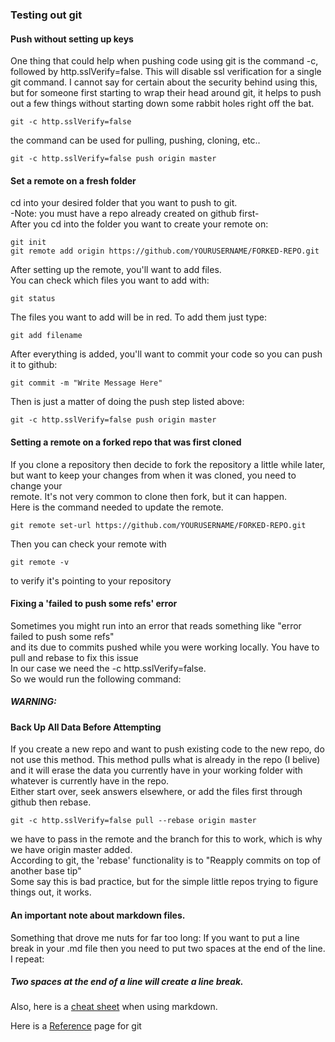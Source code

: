 ### Testing out git
  
#### Push without setting up keys 
One thing that could help when pushing code using git is the command -c, followed by http.sslVerify=false. 
This will disable ssl verification for a single git command.  I cannot say for
certain about the security behind using this, but for someone first starting 
to wrap their head around git, it helps to push out a few things without 
starting down some rabbit holes right off the bat.  
```
git -c http.sslVerify=false
```
the command can be used for pulling, pushing, cloning, etc..
```
git -c http.sslVerify=false push origin master
```

  
#### Set a remote on a fresh folder
cd into your desired folder that you want to push to git.  
-Note: you must have a repo already created on github first-  
After you cd into the folder you want to create your remote on:  
```
git init
git remote add origin https://github.com/YOURUSERNAME/FORKED-REPO.git
```

After setting up the remote, you'll want to add files.  
You can check which files you want to add with:  
```
git status
```
The files you want to add will be in red.  To add them just type:  
```
git add filename
```
After everything is added, you'll want to commit your code so you can push it to github:  
```
git commit -m "Write Message Here"
```
Then is just a matter of doing the push step listed above:  
```
git -c http.sslVerify=false push origin master
```

#### Setting a remote on a forked repo that was first cloned
If you clone a repository then decide to fork the repository a little while later,  
but want to keep your changes from when it was cloned, you need to change your  
remote.  It's not very common to clone then fork, but it can happen.  
Here is the command needed to update the remote.  

```
git remote set-url https://github.com/YOURUSERNAME/FORKED-REPO.git
```
Then you can check your remote with  
```
git remote -v
```
to verify it's pointing to your repository  
  
  


#### Fixing a 'failed to push some refs' error
Sometimes you might run into an error that reads something like "error failed to push some refs"  
and its due to commits pushed while you were working locally.  You have to pull and rebase to fix this issue  
In our case we need the -c http.sslVerify=false.  
So we would run the following command:
##### WARNING:  
#### Back Up All Data Before Attempting  
If you create a new repo and want to push existing code to the new repo,
do not use this method.  This method pulls what is already in the repo (I belive) and it will erase the data you currently have in your working folder 
with whatever is currently have in the repo.  
Either start over, seek answers elsewhere, or add the files first through github then rebase.  
```
git -c http.sslVerify=false pull --rebase origin master
```
we have to pass in the remote and the branch for this to work, which is why we have origin master added.  
According to git, the 'rebase' functionality is to "Reapply commits on top of another base tip"  
Some say this is bad practice, but for the simple little repos trying to figure things out, it works.  

  
#### An important note about markdown files.  
Something that drove me nuts for far too long:
If you want to put a line break in your .md file then you need to put two spaces at the end of the line.  
I repeat:  
##### Two spaces at the end of a line will create a line break.  

Also, here is a [cheat sheet](https://github.com/adam-p/markdown-here/wiki/Markdown-Cheatsheet) when using markdown.  
  
Here is a [Reference](https://git-scm.com/docs) page for git
